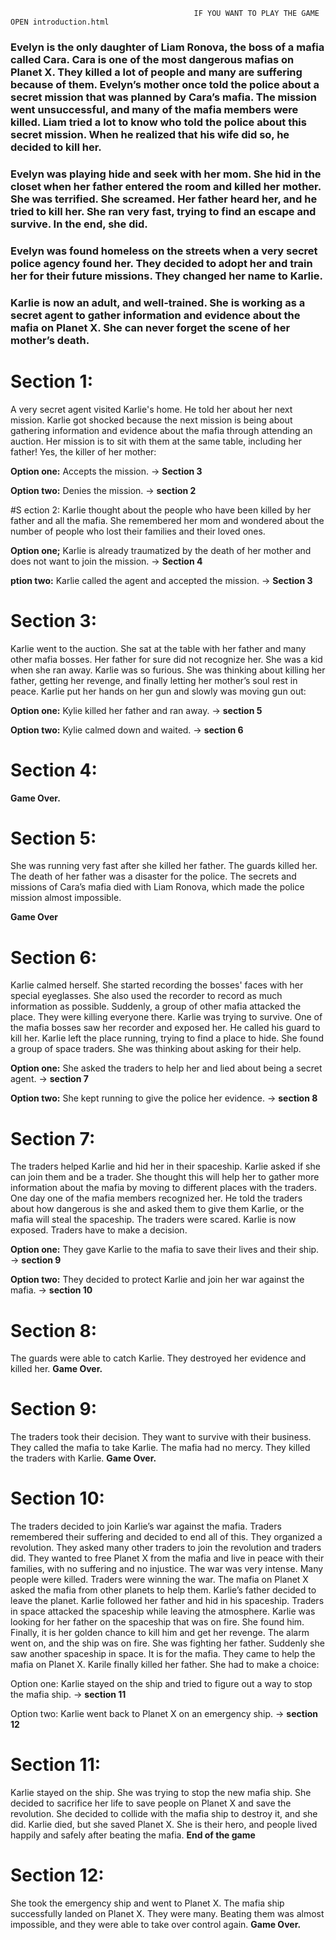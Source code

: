                                              IF YOU WANT TO PLAY THE GAME OPEN introduction.html




### Evelyn is the only daughter of Liam Ronova, the boss of a mafia called Cara. Cara is one of the most dangerous mafias on Planet X. They killed a lot of people and many are suffering because of them. Evelyn’s mother once told the police about a secret mission that was planned by Cara’s mafia. The mission went unsuccessful, and many of the mafia members were killed. Liam tried a lot to know who told the police about this secret mission. When he realized that his wife did so, he decided to kill her. 
### Evelyn was playing hide and seek with her mom. She hid in the closet when her father entered the room and killed her mother. She was terrified. She screamed. Her father heard her, and he tried to kill her. She ran very fast, trying to find an escape and survive. In the end, she did. 
### Evelyn was found homeless on the streets when a very secret police agency found her. They decided to adopt her and train her for their future missions. They changed her name to Karlie.
### Karlie is now an adult, and well-trained. She is working as a secret agent to gather information and evidence about the mafia on Planet X. She can never forget the scene of her mother’s death. 


# Section 1: 
A very secret agent visited Karlie's home. He told her about her next mission. Karlie got shocked because the next mission is being about gathering information and evidence about the mafia through attending an auction. Her mission is to sit with them at the same table, including her father! Yes, the killer of her mother:

**Option one:** Accepts the mission. → **Section 3**

**Option two:** Denies the mission. → **section 2**

#S ection 2:
Karlie thought about the people who have been killed by her father and all the mafia. She remembered her mom and wondered about the number of people who lost their families and their loved ones.

**Option one;** Karlie is already traumatized by the death of her mother and does not want to join the mission. → **Section 4**

**ption two:** Karlie called the agent and accepted the mission. → **Section 3**

# Section 3:
Karlie went to the auction. She sat at the table with her father and many other mafia bosses. Her father for sure did not recognize her. She was a kid when she ran away. Karlie was so furious. She was thinking about killing her father,  getting her revenge, and finally letting her mother’s soul rest in peace. Karlie put her hands on her gun and slowly was moving gun out:

**Option one:** Kylie killed her father and ran away. →  **section 5**

**Option two:** Kylie calmed down and waited. →  **section 6**

# Section 4:
**Game Over.**

# Section 5: 
She was running very fast after she killed her father. The guards killed her. The death of her father was a disaster for the police. The secrets and missions of Cara’s mafia died with Liam Ronova, which made the police mission almost impossible. 

**Game Over**

# Section 6:
Karlie calmed herself. She started recording the bosses' faces with her special eyeglasses. She also used the recorder to record as much information as possible. Suddenly, a group of other mafia attacked the place. They were killing everyone there. Karlie was trying to survive. One of the mafia bosses saw her recorder and exposed her. He called his guard to kill her. Karlie left the place running, trying to find a place to hide. She found a group of space traders. She was thinking about asking for their help.

**Option one:** She asked the traders to help her and lied about being a secret agent. → **section 7**

**Option two:** She kept running to give the police her evidence. → **section 8**

# Section 7:
The traders helped Karlie and hid her in their spaceship. Karlie asked if she can join them and be a trader. She thought this will help her to gather more information about the mafia by moving to different places with the traders. One day one of the mafia members recognized her. He told the traders about how dangerous is she and asked them to give them Karlie, or the mafia will steal the spaceship. The traders were scared. Karlie is now exposed. Traders have to make a decision.

**Option one:** They gave Karlie to the mafia to save their lives and their ship. → **section 9**

**Option two:** They decided to protect Karlie and join her war against the mafia. →  **section 10**

# Section 8:
The guards were able to catch Karlie. They destroyed her evidence and killed her. **Game Over.**

# Section 9:
The traders took their decision. They want to survive with their business. They called the mafia to take Karlie. The mafia had no mercy. They killed the traders with Karlie. **Game Over.**

# Section 10:
The traders decided to join Karlie’s war against the mafia. Traders remembered their suffering and decided to end all of this. They organized a revolution. They asked many other traders to join the revolution and traders did. They wanted to free Planet X from the mafia and live in peace with their families, with no suffering and no injustice. 
The war was very intense. Many people were killed. Traders were winning the war. The mafia on Planet X asked the mafia from other planets to help them. Karlie’s father decided to leave the planet. Karlie followed her father and hid in his spaceship. Traders in space attacked the spaceship while leaving the atmosphere. Karlie was looking for her father on the spaceship that was on fire. She found him. Finally, it is her golden chance to kill him and get her revenge. The alarm went on, and the ship was on fire. She was fighting her father. Suddenly she saw another spaceship in space. It is for the mafia. They came to help the mafia on Planet X. Karile finally killed her father. She had to make a choice:

Option one: Karlie stayed on the ship and tried to figure out a way to stop the mafia ship. → **section 11**

Option two: Karlie went back to Planet X on an emergency ship. →  **section 12**

# Section 11:
Karlie stayed on the ship. She was trying to stop the new mafia ship. She decided to sacrifice her life to save people on Planet X and save the revolution. She decided to collide with the mafia ship to destroy it, and she did. 
Karlie died, but she saved Planet X. She is their hero, and people lived happily and safely after beating the mafia. **End of the game**

# Section 12:
She took the emergency ship and went to Planet X. The mafia ship successfully landed on Planet X. They were many. Beating them was almost impossible, and they were able to take over control again. **Game Over.** 


